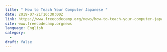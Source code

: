 ```yaml
---
title: " How to Teach Your Computer Japanese "
date: 2019-07-21T16:30:00Z
link: https://www.freecodecamp.org/news/how-to-teach-your-computer-japanese/?utm_medium=RSS&utm_source=news.12bit.vn
site: www.freecodecamp.orgnews
language: English
category:
  -   
draft: false
---
```

